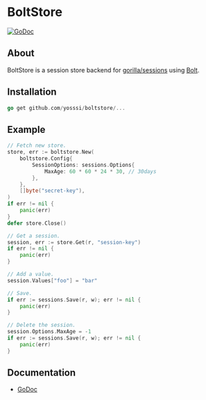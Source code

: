 # BoltStore

[![GoDoc](https://godoc.org/github.com/yosssi/boltstore?status.png)](https://godoc.org/github.com/yosssi/boltstore)

## About

BoltStore is a session store backend for [gorilla/sessions](https://github.com/gorilla/sessions) using [Bolt](https://github.com/boltdb/bolt).

## Installation

```go
go get github.com/yosssi/boltstore/...
```

## Example

```go
// Fetch new store.
store, err := boltstore.New(
	boltstore.Config{
		SessionOptions: sessions.Options{
			MaxAge: 60 * 60 * 24 * 30, // 30days
		},
	},
	[]byte("secret-key"),
)
if err != nil {
	panic(err)
}
defer store.Close()

// Get a session.
session, err := store.Get(r, "session-key")
if err != nil {
	panic(err)
}

// Add a value.
session.Values["foo"] = "bar"

// Save.
if err := sessions.Save(r, w); err != nil {
	panic(err)
}

// Delete the session.
session.Options.MaxAge = -1
if err := sessions.Save(r, w); err != nil {
	panic(err)
}
```

## Documentation
* [GoDoc](http://godoc.org/github.com/yosssi/boltstore)
